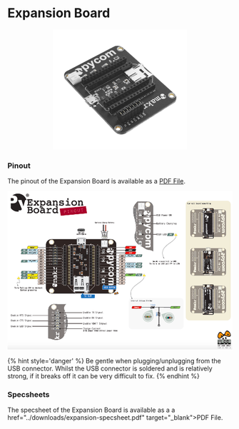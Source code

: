 # Expansion Board

<p align="center"><img src ="../../../img/expansion.png" width="300"></p>

### Pinout

The pinout of the Expansion Board is available as a <a href="../downloads/expansion-pinout.pdf" target="_blank">PDF File</a>.

<a href="../downloads/expansion-pinout.pdf" target="_blank" align="center"><img src ="../../../img/expansion-pinout.png"></a>

{% hint style='danger' %}
Be gentle when plugging/unplugging from the USB connector. Whilst the USB connector is soldered and is relatively strong, if it breaks off it can be very difficult to fix.
{% endhint %}

### Specsheets

The specsheet of the Expansion Board is available as a a href="../downloads/expansion-specsheet.pdf" target="_blank">PDF File</a>.
